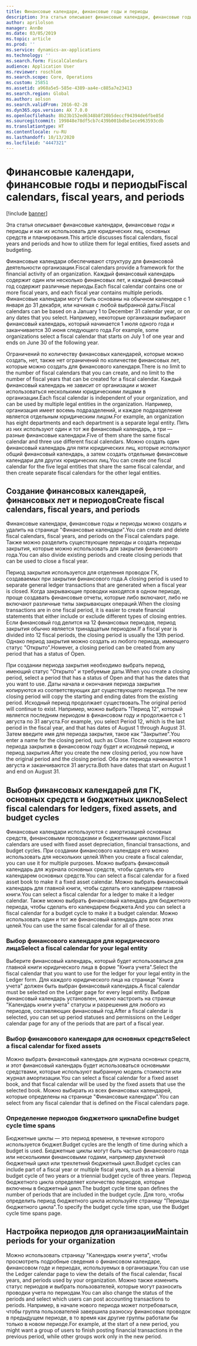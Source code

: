 ```yaml
---
title: Финансовые календари, финансовые годы и периоды
description: Эта статья описывает финансовые календари, финансовые годы и периоды и как их использовать для юридических лиц, основных средств и планирования.
author: aprilolson
manager: AnnBe
ms.date: 03/05/2019
ms.topic: article
ms.prod: ''
ms.service: dynamics-ax-applications
ms.technology: ''
ms.search.form: FiscalCalendars
audience: Application User
ms.reviewer: roschlom
ms.search.scope: Core, Operations
ms.custom: 25851
ms.assetid: a968a5e5-585e-4389-aa4e-c885a7e23413
ms.search.region: Global
ms.author: aolson
ms.search.validFrom: 2016-02-28
ms.dyn365.ops.version: AX 7.0.0
ms.openlocfilehash: 8b23b152ed6348b8f20b5deccf94394de6fbe85d
ms.sourcegitcommit: 199848e78df5cb7c439b001bdbe1ece963593cdb
ms.translationtype: HT
ms.contentlocale: ru-RU
ms.lasthandoff: 10/13/2020
ms.locfileid: "4447321"
---
```

# <a name="fiscal-calendars-fiscal-years-and-periods"></a><span data-ttu-id="dbb1c-103">Финансовые календари, финансовые годы и периоды</span><span class="sxs-lookup"><span data-stu-id="dbb1c-103">Fiscal calendars, fiscal years, and periods</span></span>

[!include [banner](../includes/banner.md)]

<span data-ttu-id="dbb1c-104">Эта статья описывает финансовые календари, финансовые годы и периоды и как их использовать для юридических лиц, основных средств и планирования.</span><span class="sxs-lookup"><span data-stu-id="dbb1c-104">This article discusses fiscal calendars, fiscal years and periods and how to utilize them for legal entities, fixed assets and budgeting.</span></span>

<span data-ttu-id="dbb1c-105">Финансовые календари обеспечивают структуру для финансовой деятельности организации.</span><span class="sxs-lookup"><span data-stu-id="dbb1c-105">Fiscal calendars provide a framework for the financial activity of an organization.</span></span> <span data-ttu-id="dbb1c-106">Каждый финансовый календарь содержит один или несколько финансовых лет, и каждый финансовый год содержит различные периоды.</span><span class="sxs-lookup"><span data-stu-id="dbb1c-106">Each fiscal calendar contains one or more fiscal years, and each fiscal year contains multiple periods.</span></span> <span data-ttu-id="dbb1c-107">Финансовые календари могут быть основаны на обычном календаре с 1 января до 31 декабря, или начиная с любой выбранной даты.</span><span class="sxs-lookup"><span data-stu-id="dbb1c-107">Fiscal calendars can be based on a January 1 to December 31 calendar year, or on any dates that you select.</span></span> <span data-ttu-id="dbb1c-108">Например, некоторые организации выбирают финансовый календарь, который начинается 1 июля одного года и заканчивается 30 июня следующего года.</span><span class="sxs-lookup"><span data-stu-id="dbb1c-108">For example, some organizations select a fiscal calendar that starts on July 1 of one year and ends on June 30 of the following year.</span></span> 

<span data-ttu-id="dbb1c-109">Ограничений по количеству финансовых календарей, которые можно создать, нет, также нет ограничений по количестве финансовых лет, которые можно создать для финансового календаря.</span><span class="sxs-lookup"><span data-stu-id="dbb1c-109">There is no limit to the number of fiscal calendars that you can create, and no limit to the number of fiscal years that can be created for a fiscal calendar.</span></span> <span data-ttu-id="dbb1c-110">Каждый финансовый календарь не зависит от организации и может использоваться несколькими юридическими лицами в организации.</span><span class="sxs-lookup"><span data-stu-id="dbb1c-110">Each fiscal calendar is independent of your organization, and can be used by multiple legal entities in the organization.</span></span> <span data-ttu-id="dbb1c-111">Например, организация имеет восемь подразделений, и каждое подразделение является отдельным юридическим лицом.</span><span class="sxs-lookup"><span data-stu-id="dbb1c-111">For example, an organization has eight departments and each department is a separate legal entity.</span></span> <span data-ttu-id="dbb1c-112">Пять из них используют один и тот же финансовый календарь, а три — разные финансовые календари.</span><span class="sxs-lookup"><span data-stu-id="dbb1c-112">Five of them share the same fiscal calendar and three use different fiscal calendars.</span></span> <span data-ttu-id="dbb1c-113">Можно создать один финансовый календарь для пяти юридических лиц, которые используют общий финансовый календарь, а затем создать отдельные финансовые календари для других юридических лиц.</span><span class="sxs-lookup"><span data-stu-id="dbb1c-113">You can create one fiscal calendar for the five legal entities that share the same fiscal calendar, and then create separate fiscal calendars for the other legal entities.</span></span>

## <a name="create-fiscal-calendars-fiscal-years-and-periods"></a><span data-ttu-id="dbb1c-114">Создание финансовых календарей, финансовых лет и периодов</span><span class="sxs-lookup"><span data-stu-id="dbb1c-114">Create fiscal calendars, fiscal years, and periods</span></span>
<span data-ttu-id="dbb1c-115">Финансовые календари, финансовые годы и периоды можно создать и удалить на странице "Финансовые календари".</span><span class="sxs-lookup"><span data-stu-id="dbb1c-115">You can create and delete fiscal calendars, fiscal years, and periods on the Fiscal calendars page.</span></span> <span data-ttu-id="dbb1c-116">Также можно разделить существующие периоды и создать периоды закрытия, которые можно использовать для закрытия финансового года.</span><span class="sxs-lookup"><span data-stu-id="dbb1c-116">You can also divide existing periods and create closing periods that can be used to close a fiscal year.</span></span> 

<span data-ttu-id="dbb1c-117">Период закрытия используется для отделения проводок ГК, создаваемых при закрытии финансового года.</span><span class="sxs-lookup"><span data-stu-id="dbb1c-117">A closing period is used to separate general ledger transactions that are generated when a fiscal year is closed.</span></span> <span data-ttu-id="dbb1c-118">Когда закрывающие проводки находятся в одном периоде, проще создавать финансовые отчеты, которые либо включают, либо не включают различные типы закрывающих операций.</span><span class="sxs-lookup"><span data-stu-id="dbb1c-118">When the closing transactions are in one fiscal period, it is easier to create financial statements that either include or exclude different types of closing entries.</span></span> <span data-ttu-id="dbb1c-119">Если финансовый год делится на 12 финансовых периодов, период закрытия обычно является тринадцатым периодом.</span><span class="sxs-lookup"><span data-stu-id="dbb1c-119">If a fiscal year is divided into 12 fiscal periods, the closing period is usually the 13th period.</span></span> <span data-ttu-id="dbb1c-120">Однако период закрытия можно создать из любого периода, имеющего статус "Открыто".</span><span class="sxs-lookup"><span data-stu-id="dbb1c-120">However, a closing period can be created from any period that has a status of Open.</span></span> 

<span data-ttu-id="dbb1c-121">При создании периода закрытия необходимо выбрать период, имеющий статус "Открыто" и требуемые даты.</span><span class="sxs-lookup"><span data-stu-id="dbb1c-121">When you create a closing period, select a period that has a status of Open and that has the dates that you want to use.</span></span> <span data-ttu-id="dbb1c-122">Даты начала и окончания периода закрытия копируются из соответствующих дат существующего периода.</span><span class="sxs-lookup"><span data-stu-id="dbb1c-122">The new closing period will copy the starting and ending dates from the existing period.</span></span> <span data-ttu-id="dbb1c-123">Исходный период продолжает существовать.</span><span class="sxs-lookup"><span data-stu-id="dbb1c-123">The original period will continue to exist.</span></span> <span data-ttu-id="dbb1c-124">Например, можно выбрать "Период 12", который является последним периодом в финансовом году и продолжается с 1 августа по 31 августа.</span><span class="sxs-lookup"><span data-stu-id="dbb1c-124">For example, you select Period 12, which is the last period in the fiscal year, and that has dates of August 1 through August 31.</span></span> <span data-ttu-id="dbb1c-125">Затем введите имя для периода закрытия, такое как "Закрытие".</span><span class="sxs-lookup"><span data-stu-id="dbb1c-125">You enter a name for the closing period, such as Close.</span></span> <span data-ttu-id="dbb1c-126">После создания нового периода закрытия в финансовом году будет и исходный период, и период закрытия.</span><span class="sxs-lookup"><span data-stu-id="dbb1c-126">After you create the new closing period, you now have the original period and the closing period.</span></span> <span data-ttu-id="dbb1c-127">Оба эти периода начинаются 1 августа и заканчиваются 31 августа.</span><span class="sxs-lookup"><span data-stu-id="dbb1c-127">Both have dates that start on August 1 and end on August 31.</span></span>

## <a name="select-fiscal-calendars-for-ledgers-fixed-assets-and-budget-cycles"></a><span data-ttu-id="dbb1c-128">Выбор финансовых календарей для ГК, основных средств и бюджетных циклов</span><span class="sxs-lookup"><span data-stu-id="dbb1c-128">Select fiscal calendars for ledgers, fixed assets, and budget cycles</span></span>
<span data-ttu-id="dbb1c-129">Финансовые календари используются с амортизацией основных средств, финансовыми проводками и бюджетными циклами.</span><span class="sxs-lookup"><span data-stu-id="dbb1c-129">Fiscal calendars are used with fixed asset depreciation, financial transactions, and budget cycles.</span></span> <span data-ttu-id="dbb1c-130">При создании финансового календаря его можно использовать для нескольких целей.</span><span class="sxs-lookup"><span data-stu-id="dbb1c-130">When you create a fiscal calendar, you can use it for multiple purposes.</span></span> <span data-ttu-id="dbb1c-131">Можно выбрать финансовый календарь для журнала основных средств, чтобы сделать его календарем основных средств.</span><span class="sxs-lookup"><span data-stu-id="dbb1c-131">You can select a fiscal calendar for a fixed asset book to make it a fixed asset calendar.</span></span> <span data-ttu-id="dbb1c-132">Можно выбрать финансовый календарь для главной книги, чтобы сделать его календарем главной книги.</span><span class="sxs-lookup"><span data-stu-id="dbb1c-132">You can select a fiscal calendar for a ledger to make it a ledger calendar.</span></span> <span data-ttu-id="dbb1c-133">Также можно выбрать финансовый календарь для бюджетного периода, чтобы сделать его календарем бюджета.</span><span class="sxs-lookup"><span data-stu-id="dbb1c-133">And you can select a fiscal calendar for a budget cycle to make it a budget calendar.</span></span> <span data-ttu-id="dbb1c-134">Можно использовать один и тот же финансовый календарь для всех этих целей.</span><span class="sxs-lookup"><span data-stu-id="dbb1c-134">You can use the same fiscal calendar for all of these.</span></span>

### <a name="select-a-fiscal-calendar-for-your-legal-entity"></a><span data-ttu-id="dbb1c-135">Выбор финансового календаря для юридического лица</span><span class="sxs-lookup"><span data-stu-id="dbb1c-135">Select a fiscal calendar for your legal entity</span></span>

<span data-ttu-id="dbb1c-136">Выберите финансовый календарь, который будет использоваться для главной книги юридического лица в форме "Книга учета".</span><span class="sxs-lookup"><span data-stu-id="dbb1c-136">Select the fiscal calendar that you want to use for the ledger for your legal entity in the Ledger form.</span></span> <span data-ttu-id="dbb1c-137">Для каждого юридического лица на странице "Книга учета" должен быть выбран финансовый календарь.</span><span class="sxs-lookup"><span data-stu-id="dbb1c-137">A fiscal calendar must be selected on the Ledger page for every legal entity.</span></span> <span data-ttu-id="dbb1c-138">Выбрав финансовый календарь установлен, можно настроить на странице "Календарь книги учета" статусы и разрешения для любого из периодов, составляющих финансовый год.</span><span class="sxs-lookup"><span data-stu-id="dbb1c-138">After a fiscal calendar is selected, you can set up period statuses and permissions on the Ledger calendar page for any of the periods that are part of a fiscal year.</span></span>

### <a name="select-a-fiscal-calendar-for-fixed-assets"></a><span data-ttu-id="dbb1c-139">Выбор финансового календаря для основных средств</span><span class="sxs-lookup"><span data-stu-id="dbb1c-139">Select a fiscal calendar for fixed assets</span></span>

<span data-ttu-id="dbb1c-140">Можно выбрать финансовый календарь для журнала основных средств, и этот финансовый календарь будет использоваться основными средствами, которые используют выбранную модель стоимости или журнал амортизации.</span><span class="sxs-lookup"><span data-stu-id="dbb1c-140">You can select a fiscal calendar for a fixed asset book, and that fiscal calendar will be used by the fixed assets that use the selected book.</span></span> <span data-ttu-id="dbb1c-141">Можно выбирать из всех финансовых календарей, которые определены на странице "Финансовые календари".</span><span class="sxs-lookup"><span data-stu-id="dbb1c-141">You can select from any fiscal calendar that is defined on the Fiscal calendars page.</span></span>

### <a name="define-budget-cycle-time-spans"></a><span data-ttu-id="dbb1c-142">Определение периодов бюджетного цикла</span><span class="sxs-lookup"><span data-stu-id="dbb1c-142">Define budget cycle time spans</span></span>

<span data-ttu-id="dbb1c-143">Бюджетные циклы — это период времени, в течение которого используется бюджет.</span><span class="sxs-lookup"><span data-stu-id="dbb1c-143">Budget cycles are the length of time during which a budget is used.</span></span> <span data-ttu-id="dbb1c-144">Бюджетные циклы могут быть частью финансового года или несколькими финансовыми годами, например двухлетний бюджетный цикл или трехлетний бюджетный цикл.</span><span class="sxs-lookup"><span data-stu-id="dbb1c-144">Budget cycles can include part of a fiscal year or multiple fiscal years, such as a biennial budget cycle of two years or a triennial budget cycle of three years.</span></span> <span data-ttu-id="dbb1c-145">Период бюджетного цикла определяет количество периодов, которые включены в бюджетный цикл.</span><span class="sxs-lookup"><span data-stu-id="dbb1c-145">The budget cycle time span defines the number of periods that are included in the budget cycle.</span></span> <span data-ttu-id="dbb1c-146">Для того, чтобы определить период бюджетного цикла используйте страницу "Периоды бюджетного цикла".</span><span class="sxs-lookup"><span data-stu-id="dbb1c-146">To specify the budget cycle time span, use the Budget cycle time spans page.</span></span>

## <a name="maintain-periods-for-your-organization"></a><span data-ttu-id="dbb1c-147">Настройка периодов для организации</span><span class="sxs-lookup"><span data-stu-id="dbb1c-147">Maintain periods for your organization</span></span>
<span data-ttu-id="dbb1c-148">Можно использовать страницу "Календарь книги учета", чтобы просмотреть подробные сведения о финансовом календаре, финансовом годе и периодах, используемых в организации.</span><span class="sxs-lookup"><span data-stu-id="dbb1c-148">You can use the Ledger calendar page to view the details of the fiscal calendar, fiscal years, and periods used by your organization.</span></span> <span data-ttu-id="dbb1c-149">Можно также изменить статус периодов и выбрать пользователей, которые могут разносить проводки учета по периодам.</span><span class="sxs-lookup"><span data-stu-id="dbb1c-149">You can also change the status of the periods and select which users can post accounting transactions to periods.</span></span> <span data-ttu-id="dbb1c-150">Например, в начале нового периода может потребоваться, чтобы группа пользователей завершила разноску финансовых проводок в предыдущем периоде, в то время как другие группы работали бы только в новом периоде.</span><span class="sxs-lookup"><span data-stu-id="dbb1c-150">For example, at the start of a new period, you might want a group of users to finish posting financial transactions in the previous period, while other groups work only in the new period.</span></span>





